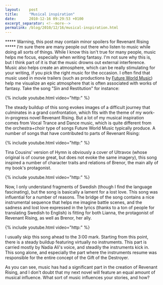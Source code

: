 ```yaml
---
layout:    post
title:     "Musical inspiration"
date:      2010-12-16 09:29:53 +0100
excerpt_separator: <!--more-->
permalink: /blog/2010/12/16/musical-inspiration.html
---
```


***** Warning, this post may contain minor spoilers for Revenant Rising *****
I'm sure there are many people out there who listen to music while doing all sorts of things. While I know this isn't true for many people, music helps me focus, especially when writing fantasy. I'm not sure why this is, but I think part of it is that the music drowns out external interference. Music also helps create an atmosphere, which can be really stimulating for your writing, if you pick the right music for the occasion. I often find that music used in movie trailers (such as productions by [Future World Music](http://futureworldmusic.com/)) help me visualize an epic atmosphere that is often associated with works of fantasy. Take the song &quot;Sin and Restitution&quot; for instance:

<!--more-->
{% include youtube.html video="http:" %}

The steady buildup of this song evokes images of a difficult journey that culminates in a grand confrontation, which fits with the theme of my work-in-progress novel Revenant Rising. But a lot of my musical inspiration comes from Vocal Trance and Dance music, which is quite different from the orchestra+choir type of songs Future World Music typically produce. A number of songs that have contributed to parts of Revenant Rising:

{% include youtube.html video="http:" %}

Tina Cousins' version of Hymn is obviously a cover of Ultravox (whose original is of course great, but does not evoke the same imagery), this song inspired a number of character traits and relations of Brenor, the main ally of my book's protagonist.

{% include youtube.html video="http:" %}

Now, I only understand fragments of Swedish (though I find the language fascinating), but the song is basically a lament for a lost love. This song was influential for a number of reasons. The bridge of the song contains a nice instrumental sequence that helps me imagine battle scenes, and the sadness and lost love expressed in the lyrics (thanks to a ton of people for translating Swedish to English) is fitting for both Lianna, the protagonist of Revenant Rising, as well as Brenor, her ally.

{% include youtube.html video="http:" %}

I usually skip this song ahead to the 3:00 mark. Starting from this point, there is a steady buildup featuring virtually no instruments. This part is carried mostly by Nadia Ali's voice, and steadily the instruments kick in. This song alone, and especially the part where the instruments resume was responsible for the entire concept of the Gift of the Destroyer.

As you can see, music has had a significant part in the creation of Revenant Rising, and I don't doubt that my next novel will feature an equal amount of musical influence. What sort of music influences your stories, and how?